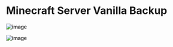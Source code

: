 # Minecraft Server Vanilla Backup

![image](https://user-images.githubusercontent.com/11171910/116781980-143ac680-aab9-11eb-85c1-294e85bd94fc.png)

![image](https://user-images.githubusercontent.com/11171910/116782020-506e2700-aab9-11eb-803b-8913103a369c.png)
